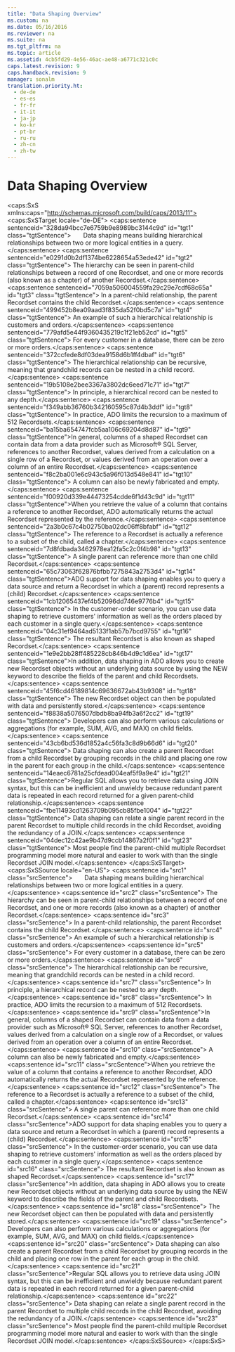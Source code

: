 ```yaml
---
title: "Data Shaping Overview"
ms.custom: na
ms.date: 05/16/2016
ms.reviewer: na
ms.suite: na
ms.tgt_pltfrm: na
ms.topic: article
ms.assetid: 4cb5fd29-4e56-46ac-ae48-a6771c321c0c
caps.latest.revision: 9
caps.handback.revision: 9
manager: sonalm
translation.priority.ht: 
  - de-de
  - es-es
  - fr-fr
  - it-it
  - ja-jp
  - ko-kr
  - pt-br
  - ru-ru
  - zh-cn
  - zh-tw
---
```

# Data Shaping Overview
<?xml version="1.0" encoding="utf-8"?>
<caps:SxS xmlns:caps="http://schemas.microsoft.com/build/caps/2013/11">
  <caps:SxSTarget locale="de-DE">
    <developerReferenceWithoutSyntaxDocument xsi:schemaLocation="http://ddue.schemas.microsoft.com/authoring/2003/5 http://dduestorage.blob.core.windows.net/ddueschema/developer.xsd" xmlns="http://ddue.schemas.microsoft.com/authoring/2003/5" xmlns:xlink="http://www.w3.org/1999/xlink" xmlns:xsi="http://www.w3.org/2001/XMLSchema-instance">
      <introduction>
        <para>
          <caps:sentence sentenceid="328da94bcc7e6759b9e8989bc3144c9d" id="tgt1" class="tgtSentence">       <legacyItalic>Data shaping</legacyItalic> means building hierarchical relationships between two or more logical entities in a query.</caps:sentence>
          <caps:sentence sentenceid="e0291d0b2df1374be6228654a53ede42" id="tgt2" class="tgtSentence"> The hierarchy can be seen in parent-child relationships between a record of one <legacyLink xlink:href="ede1415f-c3df-4cc5-a05b-2576b2b84b60">Recordset</legacyLink>, and one or more records (also known as a chapter) of another <legacyBold>Recordset</legacyBold>.</caps:sentence>
          <caps:sentence sentenceid="7059a506004559fa29c29e7cdf68c65a" id="tgt3" class="tgtSentence"> In a parent-child relationship, the parent <legacyBold>Recordset</legacyBold> contains the child <legacyBold>Recordset</legacyBold>.</caps:sentence>
          <caps:sentence sentenceid="499452b8ea09aad3f835da52f0bd5c7a" id="tgt4" class="tgtSentence"> An example of such a hierarchical relationship is customers and orders.</caps:sentence>
          <caps:sentence sentenceid="779afd5e44f9360435219c1f21eb52cd" id="tgt5" class="tgtSentence"> For every customer in a database, there can be zero or more orders.</caps:sentence>
          <caps:sentence sentenceid="372ccfede8df03dea9158d6b1ff4dbaf" id="tgt6" class="tgtSentence"> The hierarchical relationship can be recursive, meaning that grandchild records can be nested in a child record.</caps:sentence>
          <caps:sentence sentenceid="19b5108e2bee3367a3802dc6eed71c71" id="tgt7" class="tgtSentence"> In principle, a hierarchical record can be nested to any depth.</caps:sentence>
          <caps:sentence sentenceid="f349abb36760b342160595c87d4b3ddf" id="tgt8" class="tgtSentence"> In practice, ADO limits the recursion to a maximum of 512 <legacyBold>Recordset</legacyBold>s.</caps:sentence>
        </para>
        <para>
          <caps:sentence sentenceid="ba15ba654747fcb5aa106c69204d8d87" id="tgt9" class="tgtSentence">In general, columns of a shaped <legacyBold>Recordset</legacyBold> can contain data from a data provider such as Microsoft® SQL Server, references to another <legacyBold>Recordset</legacyBold>, values derived from a calculation on a single row of a <legacyBold>Recordset</legacyBold>, or values derived from an operation over a column of an entire <legacyBold>Recordset</legacyBold>.</caps:sentence>
          <caps:sentence sentenceid="f8c2ba001e6c943c5a96f013d548e841" id="tgt10" class="tgtSentence"> A column can also be newly fabricated and empty.</caps:sentence>
        </para>
        <para>
          <caps:sentence sentenceid="f00920d339e44473254cdde6f1d43c9d" id="tgt11" class="tgtSentence">When you retrieve the value of a column that contains a reference to another <legacyBold>Recordset</legacyBold>, ADO automatically returns the actual <legacyBold>Recordset</legacyBold> represented by the reference.</caps:sentence>
          <caps:sentence sentenceid="2a3b0c67c4b02750ba02dc06ff8bfabf" id="tgt12" class="tgtSentence"> The reference to a <legacyBold>Recordset</legacyBold> is actually a reference to a subset of the child, called a <legacyItalic>chapter</legacyItalic>.</caps:sentence>
          <caps:sentence sentenceid="7d8fdbada3462978ea12fa5c2c0f4b98" id="tgt13" class="tgtSentence"> A single parent can reference more than one child <legacyBold>Recordset</legacyBold>.</caps:sentence>
        </para>
        <para>
          <caps:sentence sentenceid="65c73063f62876bfbb7275843a2753d4" id="tgt14" class="tgtSentence">ADO support for data shaping enables you to query a data source and return a <legacyBold>Recordset</legacyBold> in which a (parent) record represents a (child) <legacyBold>Recordset</legacyBold>.</caps:sentence>
          <caps:sentence sentenceid="1cb12065437ef4b52096dd746e9776b4" id="tgt15" class="tgtSentence"> In the customer-order scenario, you can use data shaping to retrieve customers' information as well as the orders placed by each customer in a single query.</caps:sentence>
          <caps:sentence sentenceid="04c31ef9464ad5133f1ab57b7bcd9755" id="tgt16" class="tgtSentence"> The resultant <legacyBold>Recordset</legacyBold> is also known as shaped <legacyBold>Recordset</legacyBold>.</caps:sentence>
        </para>
        <para>
          <caps:sentence sentenceid="1e9e2bb28ff485228cb846b4d9c1d6ea" id="tgt17" class="tgtSentence">In addition, data shaping in ADO allows you to create new <legacyBold>Recordset</legacyBold> objects without an underlying data source by using the <legacyBold>NEW</legacyBold> keyword to describe the fields of the parent and child <legacyBold>Recordsets</legacyBold>.</caps:sentence>
          <caps:sentence sentenceid="45f6cd46189814c69636672ab43b9308" id="tgt18" class="tgtSentence"> The new <legacyBold>Recordset</legacyBold> object can then be populated with data and persistently stored.</caps:sentence>
          <caps:sentence sentenceid="f8838a5076507dbdb8ba94fb3a6f2cc2" id="tgt19" class="tgtSentence"> Developers can also perform various calculations or aggregations (for example, <legacyBold>SUM</legacyBold>, <legacyBold>AVG</legacyBold>, and <legacyBold>MAX</legacyBold>) on child fields.</caps:sentence>
          <caps:sentence sentenceid="43cb6bd536d1852a4c56fa3c8d9b66d6" id="tgt20" class="tgtSentence"> Data shaping can also create a parent <legacyBold>Recordset</legacyBold> from a child <legacyBold>Recordset</legacyBold> by grouping records in the child and placing one row in the parent for each group in the child.</caps:sentence>
        </para>
        <para>
          <caps:sentence sentenceid="14eaec6781a25cfdead004eaf5f9a9e4" id="tgt21" class="tgtSentence">Regular SQL allows you to retrieve data using <legacyBold>JOIN</legacyBold> syntax, but this can be inefficient and unwieldy because redundant parent data is repeated in each record returned for a given parent-child relationship.</caps:sentence>
          <caps:sentence sentenceid="fbe11493cd1263709b095cb85fbe1004" id="tgt22" class="tgtSentence"> Data shaping can relate a single parent record in the parent <legacyBold>Recordset</legacyBold> to multiple child records in the child <legacyBold>Recordset</legacyBold>, avoiding the redundancy of a <legacyBold>JOIN</legacyBold>.</caps:sentence>
          <caps:sentence sentenceid="04dec12c42ae9b47d9ccb14867a2f0f1" id="tgt23" class="tgtSentence"> Most people find the parent-child multiple <legacyBold>Recordset</legacyBold> programming model more natural and easier to work with than the single <legacyBold>Recordset</legacyBold> <legacyBold>JOIN</legacyBold> model.</caps:sentence>
        </para>
      </introduction>
      <relatedTopics></relatedTopics>
    </developerReferenceWithoutSyntaxDocument>
  </caps:SxSTarget>
  <caps:SxSSource locale="en-US">
    <developerReferenceWithoutSyntaxDocument xsi:schemaLocation="http://ddue.schemas.microsoft.com/authoring/2003/5 http://dduestorage.blob.core.windows.net/ddueschema/developer.xsd" xmlns="http://ddue.schemas.microsoft.com/authoring/2003/5" xmlns:xlink="http://www.w3.org/1999/xlink" xmlns:xsi="http://www.w3.org/2001/XMLSchema-instance">
      <introduction>
        <para>
          <caps:sentence id="src1" class="srcSentence">       <legacyItalic>Data shaping</legacyItalic> means building hierarchical relationships between two or more logical entities in a query.</caps:sentence>
          <caps:sentence id="src2" class="srcSentence"> The hierarchy can be seen in parent-child relationships between a record of one <legacyLink xlink:href="ede1415f-c3df-4cc5-a05b-2576b2b84b60">Recordset</legacyLink>, and one or more records (also known as a chapter) of another <legacyBold>Recordset</legacyBold>.</caps:sentence>
          <caps:sentence id="src3" class="srcSentence"> In a parent-child relationship, the parent <legacyBold>Recordset</legacyBold> contains the child <legacyBold>Recordset</legacyBold>.</caps:sentence>
          <caps:sentence id="src4" class="srcSentence"> An example of such a hierarchical relationship is customers and orders.</caps:sentence>
          <caps:sentence id="src5" class="srcSentence"> For every customer in a database, there can be zero or more orders.</caps:sentence>
          <caps:sentence id="src6" class="srcSentence"> The hierarchical relationship can be recursive, meaning that grandchild records can be nested in a child record.</caps:sentence>
          <caps:sentence id="src7" class="srcSentence"> In principle, a hierarchical record can be nested to any depth.</caps:sentence>
          <caps:sentence id="src8" class="srcSentence"> In practice, ADO limits the recursion to a maximum of 512 <legacyBold>Recordset</legacyBold>s.</caps:sentence>
        </para>
        <para>
          <caps:sentence id="src9" class="srcSentence">In general, columns of a shaped <legacyBold>Recordset</legacyBold> can contain data from a data provider such as Microsoft® SQL Server, references to another <legacyBold>Recordset</legacyBold>, values derived from a calculation on a single row of a <legacyBold>Recordset</legacyBold>, or values derived from an operation over a column of an entire <legacyBold>Recordset</legacyBold>.</caps:sentence>
          <caps:sentence id="src10" class="srcSentence"> A column can also be newly fabricated and empty.</caps:sentence>
        </para>
        <para>
          <caps:sentence id="src11" class="srcSentence">When you retrieve the value of a column that contains a reference to another <legacyBold>Recordset</legacyBold>, ADO automatically returns the actual <legacyBold>Recordset</legacyBold> represented by the reference.</caps:sentence>
          <caps:sentence id="src12" class="srcSentence"> The reference to a <legacyBold>Recordset</legacyBold> is actually a reference to a subset of the child, called a <legacyItalic>chapter</legacyItalic>.</caps:sentence>
          <caps:sentence id="src13" class="srcSentence"> A single parent can reference more than one child <legacyBold>Recordset</legacyBold>.</caps:sentence>
        </para>
        <para>
          <caps:sentence id="src14" class="srcSentence">ADO support for data shaping enables you to query a data source and return a <legacyBold>Recordset</legacyBold> in which a (parent) record represents a (child) <legacyBold>Recordset</legacyBold>.</caps:sentence>
          <caps:sentence id="src15" class="srcSentence"> In the customer-order scenario, you can use data shaping to retrieve customers' information as well as the orders placed by each customer in a single query.</caps:sentence>
          <caps:sentence id="src16" class="srcSentence"> The resultant <legacyBold>Recordset</legacyBold> is also known as shaped <legacyBold>Recordset</legacyBold>.</caps:sentence>
        </para>
        <para>
          <caps:sentence id="src17" class="srcSentence">In addition, data shaping in ADO allows you to create new <legacyBold>Recordset</legacyBold> objects without an underlying data source by using the <legacyBold>NEW</legacyBold> keyword to describe the fields of the parent and child <legacyBold>Recordsets</legacyBold>.</caps:sentence>
          <caps:sentence id="src18" class="srcSentence"> The new <legacyBold>Recordset</legacyBold> object can then be populated with data and persistently stored.</caps:sentence>
          <caps:sentence id="src19" class="srcSentence"> Developers can also perform various calculations or aggregations (for example, <legacyBold>SUM</legacyBold>, <legacyBold>AVG</legacyBold>, and <legacyBold>MAX</legacyBold>) on child fields.</caps:sentence>
          <caps:sentence id="src20" class="srcSentence"> Data shaping can also create a parent <legacyBold>Recordset</legacyBold> from a child <legacyBold>Recordset</legacyBold> by grouping records in the child and placing one row in the parent for each group in the child.</caps:sentence>
        </para>
        <para>
          <caps:sentence id="src21" class="srcSentence">Regular SQL allows you to retrieve data using <legacyBold>JOIN</legacyBold> syntax, but this can be inefficient and unwieldy because redundant parent data is repeated in each record returned for a given parent-child relationship.</caps:sentence>
          <caps:sentence id="src22" class="srcSentence"> Data shaping can relate a single parent record in the parent <legacyBold>Recordset</legacyBold> to multiple child records in the child <legacyBold>Recordset</legacyBold>, avoiding the redundancy of a <legacyBold>JOIN</legacyBold>.</caps:sentence>
          <caps:sentence id="src23" class="srcSentence"> Most people find the parent-child multiple <legacyBold>Recordset</legacyBold> programming model more natural and easier to work with than the single <legacyBold>Recordset</legacyBold> <legacyBold>JOIN</legacyBold> model.</caps:sentence>
        </para>
      </introduction>
      <relatedTopics></relatedTopics>
    </developerReferenceWithoutSyntaxDocument>
  </caps:SxSSource>
</caps:SxS>